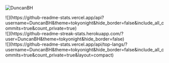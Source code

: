<p align="left"> <img src="https://komarev.com/ghpvc/?username=DuncanBH&label=Profile%20views&color=0e75b6&style=flat" alt="DuncanBH" /> </p>
![](https://github-readme-stats.vercel.app/api?username=DuncanBH&theme=tokyonight&hide_border=false&include_all_commits=true&count_private=true)<br/>
![](https://github-readme-streak-stats.herokuapp.com/?user=DuncanBH&theme=tokyonight&hide_border=false)<br/>
![](https://github-readme-stats.vercel.app/api/top-langs/?username=DuncanBH&theme=tokyonight&hide_border=false&include_all_commits=true&count_private=true&layout=compact)
